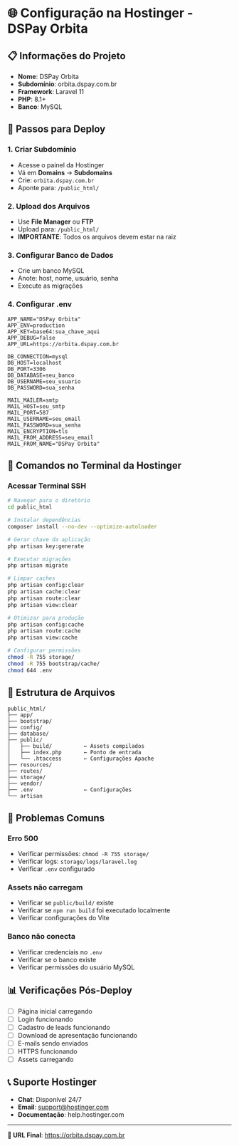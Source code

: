 # 🌐 Configuração na Hostinger - DSPay Orbita

## 📋 Informações do Projeto

- **Nome**: DSPay Orbita
- **Subdomínio**: orbita.dspay.com.br
- **Framework**: Laravel 11
- **PHP**: 8.1+
- **Banco**: MySQL

## 🚀 Passos para Deploy

### 1. **Criar Subdomínio**
- Acesse o painel da Hostinger
- Vá em **Domains** → **Subdomains**
- Crie: `orbita.dspay.com.br`
- Aponte para: `/public_html/`

### 2. **Upload dos Arquivos**
- Use **File Manager** ou **FTP**
- Upload para: `/public_html/`
- **IMPORTANTE**: Todos os arquivos devem estar na raiz

### 3. **Configurar Banco de Dados**
- Crie um banco MySQL
- Anote: host, nome, usuário, senha
- Execute as migrações

### 4. **Configurar .env**
```env
APP_NAME="DSPay Orbita"
APP_ENV=production
APP_KEY=base64:sua_chave_aqui
APP_DEBUG=false
APP_URL=https://orbita.dspay.com.br

DB_CONNECTION=mysql
DB_HOST=localhost
DB_PORT=3306
DB_DATABASE=seu_banco
DB_USERNAME=seu_usuario
DB_PASSWORD=sua_senha

MAIL_MAILER=smtp
MAIL_HOST=seu_smtp
MAIL_PORT=587
MAIL_USERNAME=seu_email
MAIL_PASSWORD=sua_senha
MAIL_ENCRYPTION=tls
MAIL_FROM_ADDRESS=seu_email
MAIL_FROM_NAME="DSPay Orbita"
```

## 🔧 Comandos no Terminal da Hostinger

### **Acessar Terminal SSH**
```bash
# Navegar para o diretório
cd public_html

# Instalar dependências
composer install --no-dev --optimize-autoloader

# Gerar chave da aplicação
php artisan key:generate

# Executar migrações
php artisan migrate

# Limpar caches
php artisan config:clear
php artisan cache:clear
php artisan route:clear
php artisan view:clear

# Otimizar para produção
php artisan config:cache
php artisan route:cache
php artisan view:cache

# Configurar permissões
chmod -R 755 storage/
chmod -R 755 bootstrap/cache/
chmod 644 .env
```

## 📁 Estrutura de Arquivos

```
public_html/
├── app/
├── bootstrap/
├── config/
├── database/
├── public/
│   ├── build/          ← Assets compilados
│   ├── index.php       ← Ponto de entrada
│   └── .htaccess       ← Configurações Apache
├── resources/
├── routes/
├── storage/
├── vendor/
├── .env                ← Configurações
└── artisan
```

## 🚨 Problemas Comuns

### **Erro 500**
- Verificar permissões: `chmod -R 755 storage/`
- Verificar logs: `storage/logs/laravel.log`
- Verificar `.env` configurado

### **Assets não carregam**
- Verificar se `public/build/` existe
- Verificar se `npm run build` foi executado localmente
- Verificar configurações do Vite

### **Banco não conecta**
- Verificar credenciais no `.env`
- Verificar se o banco existe
- Verificar permissões do usuário MySQL

## 📊 Verificações Pós-Deploy

- [ ] Página inicial carregando
- [ ] Login funcionando
- [ ] Cadastro de leads funcionando
- [ ] Download de apresentação funcionando
- [ ] E-mails sendo enviados
- [ ] HTTPS funcionando
- [ ] Assets carregando

## 📞 Suporte Hostinger

- **Chat**: Disponível 24/7
- **Email**: support@hostinger.com
- **Documentação**: help.hostinger.com

---

**🎯 URL Final**: https://orbita.dspay.com.br

